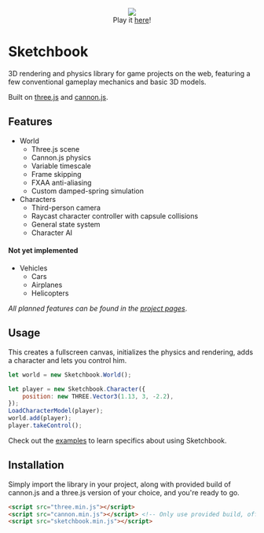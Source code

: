 <p align="center">
   <a href="http://jblaha.art"><img src="https://i.imgur.com/VM9yu68.png"></a>
   <br>
   Play it <a href="http://jblaha.art">here</a>!
</p>


# Sketchbook

3D rendering and physics library for game projects on the web, featuring a few conventional gameplay mechanics and basic 3D models.

Built on [three.js](https://github.com/mrdoob/three.js) and [cannon.js](https://github.com/schteppe/cannon.js).

## Features

* World
    * Three.js scene
    * Cannon.js physics
    * Variable timescale
    * Frame skipping
    * FXAA anti-aliasing
    * Custom damped-spring simulation
* Characters
    * Third-person camera
    * Raycast character controller with capsule collisions
    * General state system
    * Character AI

#### Not yet implemented

* Vehicles
    * Cars
    * Airplanes
    * Helicopters

*All planned features can be found in the [project pages](https://github.com/swift502/Sketchbook/projects)*.


## Usage

This creates a fullscreen canvas, initializes the physics and rendering, adds a character and lets you control him.

```js
let world = new Sketchbook.World();

let player = new Sketchbook.Character({
    position: new THREE.Vector3(1.13, 3, -2.2),
});
LoadCharacterModel(player);
world.add(player);
player.takeControl();
```

Check out the [examples](https://github.com/swift502/Sketchbook/tree/master/examples) to learn specifics about using Sketchbook.

## Installation

Simply import the library in your project, along with provided build of cannon.js and a three.js version of your choice, and you're ready to go.
```html
<script src="three.min.js"></script>
<script src="cannon.min.js"></script> <!-- Only use provided build, official package is extremely outdated! -->
<script src="sketchbook.min.js"></script>
```